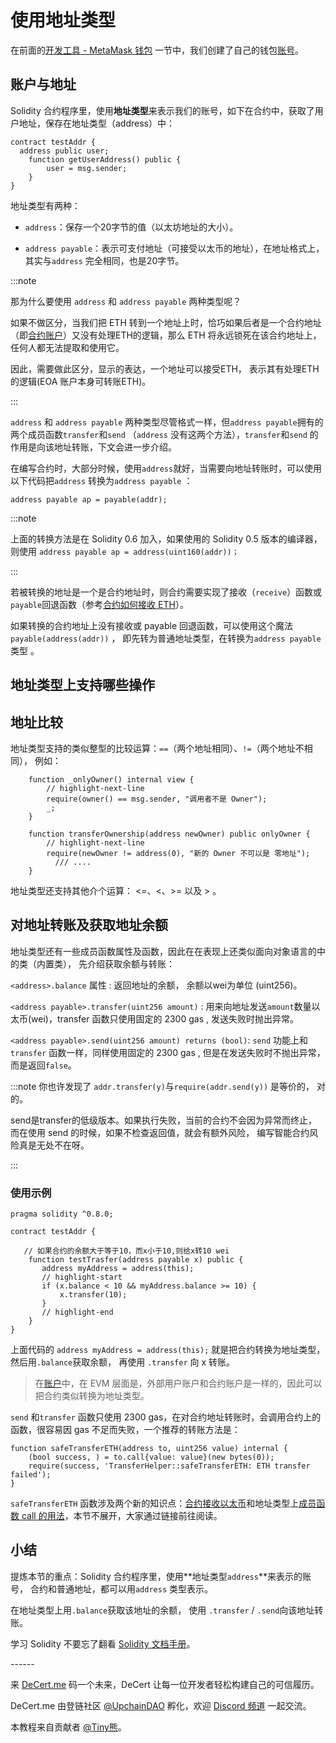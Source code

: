 # 使用地址类型

在前面的[开发工具 -  MetaMask 钱包](../tools/1_metamask.md) 一节中，我们创建了自己的钱包[账号](https://decert.me/tutorial/solidity/ethereum/evm_core#%E8%B4%A6%E6%88%B7)。

## 账户与地址

Solidity 合约程序里，使用**地址类型**来表示我们的账号，如下在合约中，获取了用户地址，保存在地址类型（address）中：

```solidity
contract testAddr { 
  address public user;
	function getUserAddress() public {
		user = msg.sender;
	}
}
```



地址类型有两种：

- `address`：保存一个20字节的值（以太坊地址的大小）。 

- `address payable`：表示可支付地址（可接受以太币的地址），在地址格式上，其实与`address` 完全相同，也是20字节。

  

:::note

那为什么要使用 `address`  和 `address payable` 两种类型呢？

如果不做区分，当我们把 ETH 转到一个地址上时，恰巧如果后者是一个合约地址（即[合约账户](https://decert.me/tutorial/solidity/ethereum/evm_core#%E8%B4%A6%E6%88%B7)）又没有处理ETH的逻辑，那么 ETH 将永远锁死在该合约地址上，任何人都无法提取和使用它。

因此，需要做此区分，显示的表达，一个地址可以接受ETH， 表示其有处理ETH的逻辑(EOA 账户本身可转账ETH)。

:::



`address`  和 `address payable` 两种类型尽管格式一样，但`address payable`拥有的两个成员函数`transfer`和`send` （`address`  没有这两个方法），`transfer`和`send`  的作用是向该地址转账，下文会进一步介绍。



在编写合约时，大部分时候，使用`address`就好，当需要向地址转账时，可以使用以下代码把`address` 转换为`address payable` ：

```
address payable ap = payable(addr);
```

:::note

上面的转换方法是在 Solidity 0.6 加入，如果使用的 Solidity 0.5 版本的编译器，则使用 `address payable ap = address(uint160(addr))；`

:::



若被转换的地址是一个是合约地址时，则合约需要实现了接收（`receive`）函数或`payable`回退函数（参考[合约如何接收 ETH](./receive.md)）。

如果转换的合约地址上没有接收或 payable 回退函数，可以使用这个魔法`payable(address(addr))` ， 即先转为普通地址类型，在转换为`address payable`类型 。



## 地址类型上支持哪些操作

## 地址比较

地址类型支持的类似整型的比较运算：`==`（两个地址相同）、`!=`（两个地址不相同）， 例如：

```solidity
    function _onlyOwner() internal view {
        // highlight-next-line
        require(owner() == msg.sender, "调用者不是 Owner");
        _;
    }

    function transferOwnership(address newOwner) public onlyOwner {
        // highlight-next-line
        require(newOwner != address(0), "新的 Owner 不可以是 零地址");
	      /// ....
    }

```



地址类型还支持其他介个运算： <=、<、>= 以及 > 。



## 对地址转账及获取地址余额

地址类型还有一些成员函数属性及函数，因此在在表现上还类似面向对象语言的中的类（内置类）， 先介绍获取余额与转账：



`<address>.balance` 属性 :  返回地址的余额， 余额以wei为单位 (uint256)。

`<address payable>.transfer(uint256 amount)` :  用来向地址发送`amount`数量以太币(wei)，transfer 函数只使用固定的 2300 gas ,  发送失败时抛出异常。

`<address payable>.send(uint256 amount) returns (bool)`:  `send` 功能上和`transfer` 函数一样，同样使用固定的 2300 gas ,  但是在发送失败时不抛出异常，而是返回`false`。

:::note
你也许发现了 `addr.transfer(y)`与`require(addr.send(y))` 是等价的， 对的。

send是transfer的低级版本。如果执行失败，当前的合约不会因为异常而终止， 而在使用 send 的时候，如果不检查返回值，就会有额外风险， 编写智能合约风险真是无处不在呀。

:::



### 使用示例

```solidity
pragma solidity ^0.8.0;

contract testAddr {
   
   // 如果合约的余额大于等于10，而x小于10,则给x转10 wei
	function testTrasfer(address payable x) public {
	   address myAddress = address(this);
	   // highlight-start
	   if (x.balance < 10 && myAddress.balance >= 10) {
	       x.transfer(10);
	   }
	   // highlight-end
	}
}
```



上面代码的 `address myAddress = address(this);` 就是把合约转换为地址类型，然后用`.balance`获取余额， 再使用 `.transfer` 向 x 转账。 

>  在[账户](https://decert.me/tutorial/solidity/ethereum/evm_core#%E8%B4%A6%E6%88%B7)中，在 EVM 层面是，外部用户账户和合约账户是一样的，因此可以把合约类似转换为地址类型。



`send` 和`transfer` 函数只使用 2300 gas，在对合约地址转账时，会调用合约上的函数，很容易因 gas 不足而失败，一个推荐的转账方法是：

```solidity
function safeTransferETH(address to, uint256 value) internal {
    (bool success, ) = to.call{value: value}(new bytes(0));
    require(success, 'TransferHelper::safeTransferETH: ETH transfer failed');
}
```

`safeTransferETH` 函数涉及两个新的知识点：[合约接收以太币](./12_receive.md)和地址类型上[成员函数 call 的用法](../solidity-adv/addr_call.md)，本节不展开，大家通过链接前往阅读。



## 小结

提炼本节的重点：Solidity 合约程序里，使用**地址类型`address`**来表示的账号， 合约和普通地址，都可以用`address` 类型表示。

在地址类型上用`.balance`获取该地址的余额， 使用 `.transfer` / `.send`向该地址转账。



学习 Solidity 不要忘了翻看 [Solidity 文档手册](https://learnblockchain.cn/docs/solidity/)。

\------

来 [DeCert.me](https://decert.me/quests/10003) 码一个未来，DeCert 让每一位开发者轻松构建自己的可信履历。


DeCert.me 由登链社区 [@UpchainDAO](https://twitter.com/upchaindao) 孵化，欢迎 [Discord 频道](https://discord.com/invite/kuSZHftTqe) 一起交流。

本教程来自贡献者 [@Tiny熊](https://twitter.com/tinyxiong_eth)。
